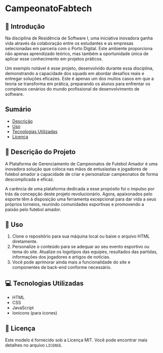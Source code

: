 # CampeonatoFabtech

<h2>🚧 Introdução</h2>

<p>Na disciplina de Residência de Software I, uma iniciativa inovadora ganha vida através da colaboração entre os estudantes e as empresas selecionadas em parceria com o Porto Digital. Este ambiente proporciona não apenas aprendizado teórico, mas também a oportunidade única de aplicar esse conhecimento em projetos práticos. </p>
<p>Um exemplo notável é esse projeto, desenvolvido durante essa disciplina, demonstrando a capacidade dos squads em abordar desafios reais e entregar soluções eficazes. Este é apenas um dos muitos casos em que a teoria se transforma em prática, preparando os alunos para enfrentar os complexos cenários do mundo profissional de desenvolvimento de software.</p>

<h2>Sumário</h2>
<ul>
    <li><a href="#descricao">Descrição</a></li>
    <li><a href="#uso">Uso</a></li>
    <li><a href="#tecnologias-utilizadas">Tecnologias Utilizadas</a></li>
    <li><a href="#licenca">Licença</a></li>
</ul>


<h2 id="descricao">📄 Descrição do Projeto</h2>

<p>A Plataforma de Gerenciamento de Campeonatos de Futebol Amador é uma inovadora solução que coloca nas mãos de entusiastas e jogadores de futebol amador a capacidade de criar e personalizar campeonatos de forma descomplicada e eficaz.</p>
<p>A carência de uma plataforma dedicada a esse propósito foi o impulso por trás da concepção deste projeto revolucionário. Agora, apaixonados pelo esporte têm à disposição uma ferramenta excepcional para dar vida a seus próprios torneios, reunindo comunidades esportivas e promovendo a paixão pelo futebol amador.</p>

<h2 id="uso">🚀 Uso</h2>
<ol>
    <li>Clone o repositório para sua máquina local ou baixe o arquivo HTML diretamente.</li>
    <li>Personalize o conteúdo para se adequar ao seu evento esportivo ou tema do site. Atualize os logotipos das equipes, resultados das partidas, informações dos jogadores e artigos de notícias.</li>
    <li>Você pode aprimorar ainda mais a funcionalidade do site e componentes de back-end conforme necessário.</li>
</ol>

<h2 id="tecnologias-utilizadas">💻 Tecnologias Utilizadas</h2>
<ul>
    <li>HTML</li>
    <li>CSS</li>
    <li>JavaScript</li>
    <li>Ionicons (para ícones)</li>
</ul>

<h2 id="licenca">📝 Licença</h2>
<p>Este modelo é fornecido sob a Licença MIT. Você pode encontrar mais detalhes no arquivo <code>LICENSE</code>.</p>

